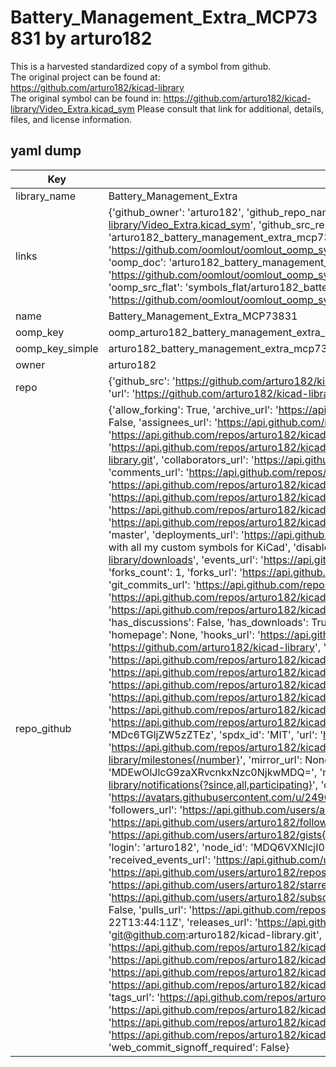 # Battery_Management_Extra_MCP73831 by arturo182  
This is a harvested standardized copy of a symbol from github.  
The original project can be found at:  
https://github.com/arturo182/kicad-library  
The original symbol can be found in:
https://github.com/arturo182/kicad-library/Video_Extra.kicad_sym
Please consult that link for additional, details, files, and license information.  
## yaml dump  
| Key | Value |  
| --- | --- |  
| library_name | Battery_Management_Extra |  
| links | {'github_owner': 'arturo182', 'github_repo_name': 'kicad-library', 'github_src': 'https://github.com/arturo182/kicad-library/Video_Extra.kicad_sym', 'github_src_repo': 'https://github.com/arturo182/kicad-library', 'oomp_bot': 'arturo182_battery_management_extra_mcp73831/working', 'oomp_bot_github': 'https://github.com/oomlout/oomlout_oomp_symbol_bot/tree/main/arturo182_battery_management_extra_mcp73831/working', 'oomp_doc': 'arturo182_battery_management_extra_mcp73831/working', 'oomp_doc_github': 'https://github.com/oomlout/oomlout_oomp_symbol_doc/tree/main/arturo182_battery_management_extra_mcp73831/working', 'oomp_src_flat': 'symbols_flat/arturo182_battery_management_extra_mcp73831/working', 'oomp_src_flat_github': 'https://github.com/oomlout/oomlout_oomp_symbol_src/tree/main/arturo182_battery_management_extra_mcp73831/working'} |  
| name | Battery_Management_Extra_MCP73831 |  
| oomp_key | oomp_arturo182_battery_management_extra_mcp73831 |  
| oomp_key_simple | arturo182_battery_management_extra_mcp73831 |  
| owner | arturo182 |  
| repo | {'github_src': 'https://github.com/arturo182/kicad-library/Video_Extra.kicad_sym', 'name': 'kicad-library', 'owner': 'arturo182', 'url': 'https://github.com/arturo182/kicad-library'} |  
| repo_github | {'allow_forking': True, 'archive_url': 'https://api.github.com/repos/arturo182/kicad-library/{archive_format}{/ref}', 'archived': False, 'assignees_url': 'https://api.github.com/repos/arturo182/kicad-library/assignees{/user}', 'blobs_url': 'https://api.github.com/repos/arturo182/kicad-library/git/blobs{/sha}', 'branches_url': 'https://api.github.com/repos/arturo182/kicad-library/branches{/branch}', 'clone_url': 'https://github.com/arturo182/kicad-library.git', 'collaborators_url': 'https://api.github.com/repos/arturo182/kicad-library/collaborators{/collaborator}', 'comments_url': 'https://api.github.com/repos/arturo182/kicad-library/comments{/number}', 'commits_url': 'https://api.github.com/repos/arturo182/kicad-library/commits{/sha}', 'compare_url': 'https://api.github.com/repos/arturo182/kicad-library/compare/{base}...{head}', 'contents_url': 'https://api.github.com/repos/arturo182/kicad-library/contents/{+path}', 'contributors_url': 'https://api.github.com/repos/arturo182/kicad-library/contributors', 'created_at': '2019-03-24T21:02:26Z', 'default_branch': 'master', 'deployments_url': 'https://api.github.com/repos/arturo182/kicad-library/deployments', 'description': 'A repository with all my custom symbols for KiCad', 'disabled': False, 'downloads_url': 'https://api.github.com/repos/arturo182/kicad-library/downloads', 'events_url': 'https://api.github.com/repos/arturo182/kicad-library/events', 'fork': False, 'forks': 1, 'forks_count': 1, 'forks_url': 'https://api.github.com/repos/arturo182/kicad-library/forks', 'full_name': 'arturo182/kicad-library', 'git_commits_url': 'https://api.github.com/repos/arturo182/kicad-library/git/commits{/sha}', 'git_refs_url': 'https://api.github.com/repos/arturo182/kicad-library/git/refs{/sha}', 'git_tags_url': 'https://api.github.com/repos/arturo182/kicad-library/git/tags{/sha}', 'git_url': 'git://github.com/arturo182/kicad-library.git', 'has_discussions': False, 'has_downloads': True, 'has_issues': True, 'has_pages': False, 'has_projects': True, 'has_wiki': True, 'homepage': None, 'hooks_url': 'https://api.github.com/repos/arturo182/kicad-library/hooks', 'html_url': 'https://github.com/arturo182/kicad-library', 'id': 177469004, 'is_template': False, 'issue_comment_url': 'https://api.github.com/repos/arturo182/kicad-library/issues/comments{/number}', 'issue_events_url': 'https://api.github.com/repos/arturo182/kicad-library/issues/events{/number}', 'issues_url': 'https://api.github.com/repos/arturo182/kicad-library/issues{/number}', 'keys_url': 'https://api.github.com/repos/arturo182/kicad-library/keys{/key_id}', 'labels_url': 'https://api.github.com/repos/arturo182/kicad-library/labels{/name}', 'language': None, 'languages_url': 'https://api.github.com/repos/arturo182/kicad-library/languages', 'license': {'key': 'mit', 'name': 'MIT License', 'node_id': 'MDc6TGljZW5zZTEz', 'spdx_id': 'MIT', 'url': 'https://api.github.com/licenses/mit'}, 'merges_url': 'https://api.github.com/repos/arturo182/kicad-library/merges', 'milestones_url': 'https://api.github.com/repos/arturo182/kicad-library/milestones{/number}', 'mirror_url': None, 'name': 'kicad-library', 'network_count': 1, 'node_id': 'MDEwOlJlcG9zaXRvcnkxNzc0NjkwMDQ=', 'notifications_url': 'https://api.github.com/repos/arturo182/kicad-library/notifications{?since,all,participating}', 'open_issues': 1, 'open_issues_count': 1, 'owner': {'avatar_url': 'https://avatars.githubusercontent.com/u/249082?v=4', 'events_url': 'https://api.github.com/users/arturo182/events{/privacy}', 'followers_url': 'https://api.github.com/users/arturo182/followers', 'following_url': 'https://api.github.com/users/arturo182/following{/other_user}', 'gists_url': 'https://api.github.com/users/arturo182/gists{/gist_id}', 'gravatar_id': '', 'html_url': 'https://github.com/arturo182', 'id': 249082, 'login': 'arturo182', 'node_id': 'MDQ6VXNlcjI0OTA4Mg==', 'organizations_url': 'https://api.github.com/users/arturo182/orgs', 'received_events_url': 'https://api.github.com/users/arturo182/received_events', 'repos_url': 'https://api.github.com/users/arturo182/repos', 'site_admin': False, 'starred_url': 'https://api.github.com/users/arturo182/starred{/owner}{/repo}', 'subscriptions_url': 'https://api.github.com/users/arturo182/subscriptions', 'type': 'User', 'url': 'https://api.github.com/users/arturo182'}, 'private': False, 'pulls_url': 'https://api.github.com/repos/arturo182/kicad-library/pulls{/number}', 'pushed_at': '2023-05-22T13:44:11Z', 'releases_url': 'https://api.github.com/repos/arturo182/kicad-library/releases{/id}', 'size': 173, 'ssh_url': 'git@github.com:arturo182/kicad-library.git', 'stargazers_count': 17, 'stargazers_url': 'https://api.github.com/repos/arturo182/kicad-library/stargazers', 'statuses_url': 'https://api.github.com/repos/arturo182/kicad-library/statuses/{sha}', 'subscribers_count': 5, 'subscribers_url': 'https://api.github.com/repos/arturo182/kicad-library/subscribers', 'subscription_url': 'https://api.github.com/repos/arturo182/kicad-library/subscription', 'svn_url': 'https://github.com/arturo182/kicad-library', 'tags_url': 'https://api.github.com/repos/arturo182/kicad-library/tags', 'teams_url': 'https://api.github.com/repos/arturo182/kicad-library/teams', 'temp_clone_token': None, 'topics': [], 'trees_url': 'https://api.github.com/repos/arturo182/kicad-library/git/trees{/sha}', 'updated_at': '2023-05-13T19:17:18Z', 'url': 'https://api.github.com/repos/arturo182/kicad-library', 'visibility': 'public', 'watchers': 17, 'watchers_count': 17, 'web_commit_signoff_required': False} |  

